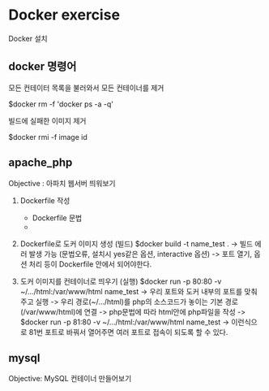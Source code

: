 # Docker exercise

Docker 설치



## docker 명령어

모든 컨테이터 목록을 불러와서 모든 컨테이너를 제거

$docker rm -f 'docker ps -a -q'

빌드에 실패한 이미지 제거

$docker rmi -f image id

## apache_php

Objective : 아파치 웹서버 띄워보기

1. Dockerfile 작성

   - Dockerfile 문법
   - 

2. Dockerfile로 도커 이미지 생성 (빌드)
   $docker build -t name_test .
   -> 빌드 에러 발생 가능 (문법오류, 설치시 yes같은 옵션, interactive 옵션)
   -> 포트 열기, 옵션 처리 등이 Dockerfile 안에서 되어야한다.

   

3. 도커 이미지를 컨테이너로 띄우기 (실행)
   $docker run -p 80:80 -v ~/.../html:/var/www/html name_test
   -> 우리 포트와 도커 내부의 포트를 맞춰주고 실행
   -> 우리 경로(~/.../html)를 php의 소스코드가 놓이는 기본 경로(/var/www/html)에 연결
   -> php문법에 따라 html안에 php파일을 작성
   -> $docker run -p 81:80 -v ~/.../html:/var/www/html name_test
   -> 이런식으로 81번 포트로 바꿔서 열어주면 여러 포트로 접속이 되도록 할 수 있다.



## mysql

Objective: MySQL 컨테이너 만들어보기

